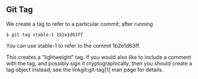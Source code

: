 ## Git Tag ##

We create a tag to refer to a particular commit; after running

    $ git tag stable-1 1b2e1d63ff
    
You can use stable-1 to refer to the commit 1b2e1d63ff.

This creates a "lightweight" tag.  If you would also like to include a
comment with the tag, and possibly sign it cryptographically, then you
should create a tag object instead; see the linkgit:git-tag[1] man page
for details.
